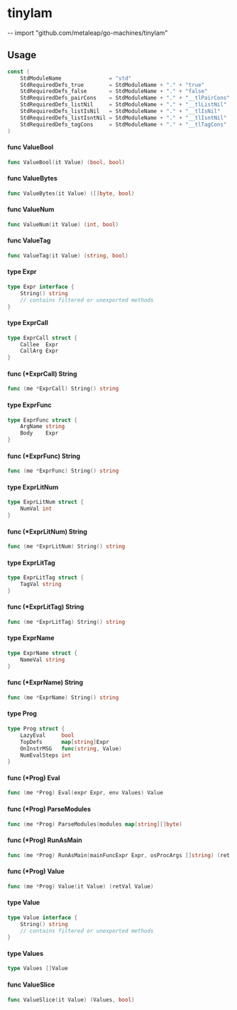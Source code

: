 # tinylam
--
    import "github.com/metaleap/go-machines/tinylam"


## Usage

```go
const (
	StdModuleName               = "std"
	StdRequiredDefs_true        = StdModuleName + "." + "true"
	StdRequiredDefs_false       = StdModuleName + "." + "false"
	StdRequiredDefs_pairCons    = StdModuleName + "." + "__tlPairCons"
	StdRequiredDefs_listNil     = StdModuleName + "." + "__tlListNil"
	StdRequiredDefs_listIsNil   = StdModuleName + "." + "__tlIsNil"
	StdRequiredDefs_listIsntNil = StdModuleName + "." + "__tlIsntNil"
	StdRequiredDefs_tagCons     = StdModuleName + "." + "__tlTagCons"
)
```

#### func  ValueBool

```go
func ValueBool(it Value) (bool, bool)
```

#### func  ValueBytes

```go
func ValueBytes(it Value) ([]byte, bool)
```

#### func  ValueNum

```go
func ValueNum(it Value) (int, bool)
```

#### func  ValueTag

```go
func ValueTag(it Value) (string, bool)
```

#### type Expr

```go
type Expr interface {
	String() string
	// contains filtered or unexported methods
}
```


#### type ExprCall

```go
type ExprCall struct {
	Callee  Expr
	CallArg Expr
}
```


#### func (*ExprCall) String

```go
func (me *ExprCall) String() string
```

#### type ExprFunc

```go
type ExprFunc struct {
	ArgName string
	Body    Expr
}
```


#### func (*ExprFunc) String

```go
func (me *ExprFunc) String() string
```

#### type ExprLitNum

```go
type ExprLitNum struct {
	NumVal int
}
```


#### func (*ExprLitNum) String

```go
func (me *ExprLitNum) String() string
```

#### type ExprLitTag

```go
type ExprLitTag struct {
	TagVal string
}
```


#### func (*ExprLitTag) String

```go
func (me *ExprLitTag) String() string
```

#### type ExprName

```go
type ExprName struct {
	NameVal string
}
```


#### func (*ExprName) String

```go
func (me *ExprName) String() string
```

#### type Prog

```go
type Prog struct {
	LazyEval     bool
	TopDefs      map[string]Expr
	OnInstrMSG   func(string, Value)
	NumEvalSteps int
}
```


#### func (*Prog) Eval

```go
func (me *Prog) Eval(expr Expr, env Values) Value
```

#### func (*Prog) ParseModules

```go
func (me *Prog) ParseModules(modules map[string][]byte)
```

#### func (*Prog) RunAsMain

```go
func (me *Prog) RunAsMain(mainFuncExpr Expr, osProcArgs []string) (ret Value)
```

#### func (*Prog) Value

```go
func (me *Prog) Value(it Value) (retVal Value)
```

#### type Value

```go
type Value interface {
	String() string
	// contains filtered or unexported methods
}
```


#### type Values

```go
type Values []Value
```


#### func  ValueSlice

```go
func ValueSlice(it Value) (Values, bool)
```
